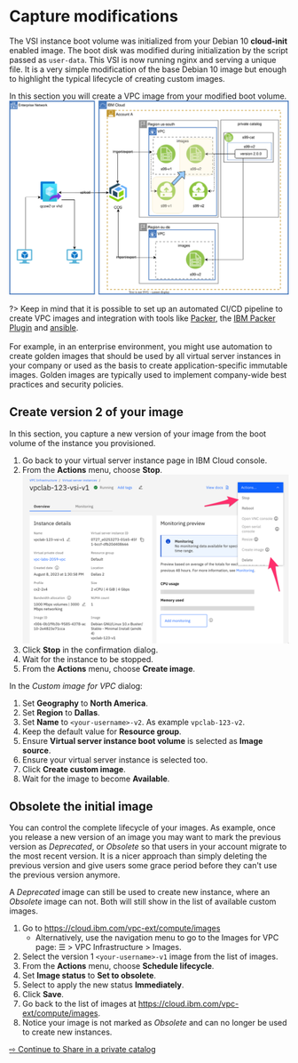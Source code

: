 # Capture modifications

The VSI instance boot volume was initialized from your Debian 10 **cloud-init** enabled image. The boot disk was modified during initialization by the script passed as `user-data`. This VSI is now running nginx and serving a unique file. It is a very simple modification of the base Debian 10 image but enough to highlight the typical lifecycle of creating custom images.

In this section you will create a VPC image from your modified boot volume.
   ![](images/version-100.svg ':size=600')

?> Keep in mind that it is possible to set up an automated CI/CD pipeline to create VPC images and integration with tools like [Packer](https://www.packer.io/), the [IBM Packer Plugin](https://github.com/IBM/packer-plugin-ibmcloud) and [ansible](https://www.ansible.com/).<br><br>
For example, in an enterprise environment, you might use automation to create golden images that should be used by all virtual server instances in your company or used as the basis to create application-specific immutable images. Golden images are typically used to implement company-wide best practices and security policies.

## Create version 2 of your image

In this section, you capture a new version of your image from the boot volume of the instance you provisioned.

1. Go back to your virtual server instance page in IBM Cloud console.
1. From the **Actions** menu, choose **Stop**.
   ![](images/30-actions.png ':size=400')
1. Click **Stop** in the confirmation dialog.
1. Wait for the instance to be stopped.
1. From the **Actions** menu, choose **Create image**.

In the _Custom image for VPC_ dialog:
1. Set **Geography** to **North America**.
1. Set **Region** to **Dallas**.
1. Set **Name** to `<your-username>-v2`. As example `vpclab-123-v2`.
1. Keep the default value for **Resource group**.
1. Ensure **Virtual server instance boot volume** is selected as **Image source**.
1. Ensure your virtual server instance is selected too.
1. Click **Create custom image**.
1. Wait for the image to become **Available**.

## Obsolete the initial image

You can control the complete lifecycle of your images. As example, once you release a new version of an image you may want to mark the previous version as _Deprecated_, or _Obsolete_ so that users in your account migrate to the most recent version. It is a nicer approach than simply deleting the previous version and give users some grace period before they can't use the previous version anymore.

A _Deprecated_ image can still be used to create new instance, where an _Obsolete_ image can not. Both will still show in the list of available custom images.

1. Go to https://cloud.ibm.com/vpc-ext/compute/images
   * Alternatively, use the navigation menu to go to the Images for VPC page: ☰ > VPC Infrastructure > Images.
1. Select the version 1 `<your-username>-v1` image from the list of images.
1. From the **Actions** menu, choose **Schedule lifecycle**.
1. Set **Image status** to **Set to obsolete**.
1. Select to apply the new status **Immediately**.
1. Click **Save**.
1. Go back to the list of images at https://cloud.ibm.com/vpc-ext/compute/images.
1. Notice your image is not marked as _Obsolete_ and can no longer be used to create new instances.

[⇨ Continue to Share in a private catalog](50-private-catalog.md)
